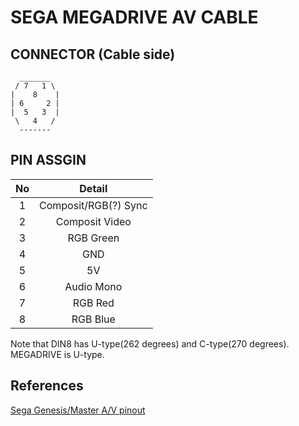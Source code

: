 # SEGA MEGADRIVE AV CABLE

## CONNECTOR (Cable side)

```
  _______
 / 7   1 \
|    8    |
| 6     2 |
|  5   3  |
 \   4   /
  -------
```

## PIN ASSGIN

|No|Detail|
|:-:|:-:|
|1|Composit/RGB(?) Sync|
|2|Composit Video|
|3|RGB Green|
|4|GND|
|5|5V|
|6|Audio Mono|
|7|RGB Red|
|8|RGB Blue|

Note that DIN8 has U-type(262 degrees) and C-type(270 degrees). MEGADRIVE is U-type.

## References

[Sega Genesis/Master A/V pinout](https://pinouts.ru/Game/sega1_pinout.shtml)
